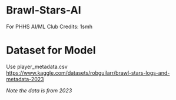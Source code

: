 # Brawl-Stars-AI
For PHHS AI/ML Club
Credits: 1smh

# Dataset for Model
Use player_metadata.csv
https://www.kaggle.com/datasets/robguilarr/brawl-stars-logs-and-metadata-2023

*Note the data is from 2023*
